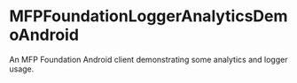 # MFPFoundationLoggerAnalyticsDemoAndroid
An MFP Foundation Android client demonstrating some analytics and logger usage.
